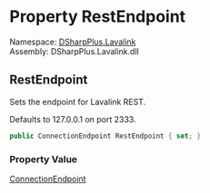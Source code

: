 # Property RestEndpoint

Namespace: [DSharpPlus.Lavalink](DSharpPlus.Lavalink.md)  
Assembly: DSharpPlus.Lavalink.dll

## <a id="DSharpPlus_Lavalink_LavalinkConfiguration_RestEndpoint"></a>RestEndpoint

Sets the endpoint for Lavalink REST.
<p>Defaults to 127.0.0.1 on port 2333.</p>

```csharp
public ConnectionEndpoint RestEndpoint { set; }
```

### Property Value

[ConnectionEndpoint](DSharpPlus.Net.ConnectionEndpoint.md)

